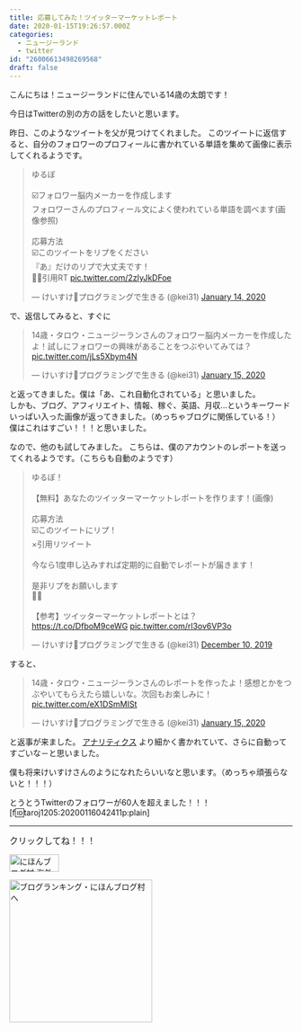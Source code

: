 ```yaml
---
title: 応募してみた！ツイッターマーケットレポート
date: 2020-01-15T19:26:57.000Z
categories:
  - ニュージーランド
  - twitter
id: "26006613498269568"
draft: false
---
```

こんにちは！ニュージーランドに住んでいる14歳の太朗です！

今日はTwitterの別の方の話をしたいと思います。

昨日、このようなツイートを父が見つけてくれました。
このツイートに返信すると、自分のフォロワーのプロフィールに書かれている単語を集めて画像に表示してくれるようです。

<blockquote class="twitter-tweet"><p lang="ja" dir="ltr">ゆるぼ<br><br>☑️フォロワー脳内メーカーを作成します<br>フォロワーさんのプロフィール文によく使われている単語を調べます(画像参照)<br><br>応募方法<br>☑️このツイートをリプをください<br>『あ』だけのリプで大丈夫です！<br>🙅🏻引用RT <a href="https://t.co/2zIyJkDFoe">pic.twitter.com/2zIyJkDFoe</a></p>&mdash; けいすけ🧐プログラミングで生きる (@kei31) <a href="https://twitter.com/kei31/status/1217051298953977857?ref_src=twsrc%5Etfw">January 14, 2020</a></blockquote> <script async src="https://platform.twitter.com/widgets.js" charset="utf-8"></script> 

で、返信してみると、すぐに


<!-- more -->


<blockquote class="twitter-tweet"><p lang="ja" dir="ltr">14歳・タロウ・ニュージーランさんのフォロワー脳内メーカーを作成したよ！試しにフォロワーの興味があることをつぶやいてみては？ <a href="https://t.co/jLs5Xbym4N">pic.twitter.com/jLs5Xbym4N</a></p>&mdash; けいすけ🧐プログラミングで生きる (@kei31) <a href="https://twitter.com/kei31/status/1217525034865967104?ref_src=twsrc%5Etfw">January 15, 2020</a></blockquote> <script async src="https://platform.twitter.com/widgets.js" charset="utf-8"></script> 

と返ってきました。僕は「あ、これ自動化されている」と思いました。<br />
しかも、ブログ、アフィリエイト、情報、稼ぐ、英語、月収...というキーワードいっぱい入った画像が返ってきました。（めっちゃブログに関係している！）<br />
僕はこれはすごい！！！と思いました。<br />

なので、他のも試してみました。
こちらは、僕のアカウントのレポートを送ってくれるようです。（こちらも自動のようです）

<blockquote class="twitter-tweet"><p lang="ja" dir="ltr">ゆるぼ！<br><br>【無料】あなたのツイッターマーケットレポートを作ります！(画像)<br><br>応募方法<br>☑️このツイートにリプ！<br>×引用リツイート<br><br>今なら1度申し込みすれば定期的に自動でレポートが届きます！<br><br>是非リプをお願いします<br>🥳🎉<br><br>【参考】ツイッターマーケットレポートとは？ <a href="https://t.co/DfboM9ceWG">https://t.co/DfboM9ceWG</a> <a href="https://t.co/rl3ov6VP3o">pic.twitter.com/rl3ov6VP3o</a></p>&mdash; けいすけ🧐プログラミングで生きる (@kei31) <a href="https://twitter.com/kei31/status/1204318851392888832?ref_src=twsrc%5Etfw">December 10, 2019</a></blockquote> <script async src="https://platform.twitter.com/widgets.js" charset="utf-8"></script> 

すると、

<blockquote class="twitter-tweet"><p lang="ja" dir="ltr">14歳・タロウ・ニュージーランさんのレポートを作ったよ！感想とかをつぶやいてもらえたら嬉しいな。次回もお楽しみに！ <a href="https://t.co/eX1DSmMISt">pic.twitter.com/eX1DSmMISt</a></p>&mdash; けいすけ🧐プログラミングで生きる (@kei31) <a href="https://twitter.com/kei31/status/1217524159707631616?ref_src=twsrc%5Etfw">January 15, 2020</a></blockquote> <script async src="https://platform.twitter.com/widgets.js" charset="utf-8"></script> 

と返事が来ました。
<a href="https://analytics.twitter.com" target="_blank"><i class="fab fa-twitter"></i>アナリティクス</a> より細かく書かれていて、さらに自動ってすごいな－と思いました。

僕も将来けいすけさんのようになれたらいいなと思います。（めっちゃ頑張らないと！！！）

とうとうTwitterのフォロワーが60人を超えました！！！
[f:id:taroj1205:20200116042411p:plain]


<hr />

<span style="font-size: 110%">クリックしてね！！！</span>
<p><a href="https://overseas.blogmura.com/ranking/in?p_cid=10927073" target="_blank"><img src="https://b.blogmura.com/overseas/88_31.gif" alt="にほんブログ村 海外生活ブログへ" width="88" height="31" border="0" /></a></p>
<p><a href="https://blogmura.com/ranking/in?p_cid=10927073" target="_blank"><img src="https://b.blogmura.com/original/11502" alt="ブログランキング・にほんブログ村へ" width="254" border="0" /></a></p>
